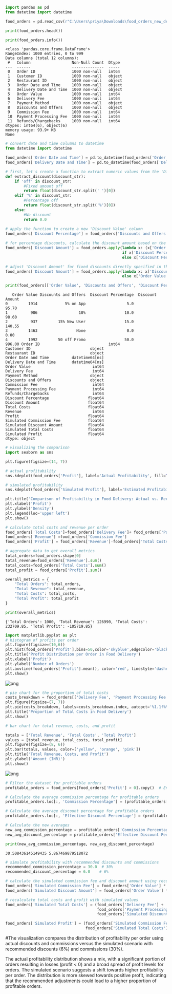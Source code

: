 ```python
import pandas as pd
from datetime import datetime

food_orders = pd.read_csv(r"C:\Users\priya\Downloads\food_orders_new_delhi.csv")

print(food_orders.head())

```


```python
print(food_orders.info())
```

    <class 'pandas.core.frame.DataFrame'>
    RangeIndex: 1000 entries, 0 to 999
    Data columns (total 12 columns):
     #   Column                  Non-Null Count  Dtype 
    ---  ------                  --------------  ----- 
     0   Order ID                1000 non-null   int64 
     1   Customer ID             1000 non-null   object
     2   Restaurant ID           1000 non-null   object
     3   Order Date and Time     1000 non-null   object
     4   Delivery Date and Time  1000 non-null   object
     5   Order Value             1000 non-null   int64 
     6   Delivery Fee            1000 non-null   int64 
     7   Payment Method          1000 non-null   object
     8   Discounts and Offers    1000 non-null   object
     9   Commission Fee          1000 non-null   int64 
     10  Payment Processing Fee  1000 non-null   int64 
     11  Refunds/Chargebacks     1000 non-null   int64 
    dtypes: int64(6), object(6)
    memory usage: 93.9+ KB
    None
    


```python
# convert date and time columns to datetime
from datetime import datetime

food_orders['Order Date and Time'] = pd.to_datetime(food_orders['Order Date and Time'])
food_orders['Delivery Date and Time'] = pd.to_datetime(food_orders['Delivery Date and Time'])

```


```python
# first, let's create a function to extract numeric values from the 'Discounts and Offers' string
def extract_discount(discount_str):
    if 'off' in discount_str:
        #Fixed amount off
        return float(discount_str.split(' ')[0])
    elif '%' in discount_str:
        #Percentage off
        return float(discount_str.split('%')[0])
    else:
        #No discount
        return 0.0
    
# apply the function to create a new 'Discount Value' column
food_orders['Discount Percentage'] = food_orders['Discounts and Offers'].apply(lambda x: extract_discount(x))

# for percentage discounts, calculate the discount amount based on the order value
food_orders['Discount Amount'] = food_orders.apply(lambda x: (x['Order Value'] * x['Discount Percentage'] / 100)
                                                   if x['Discount Percentage'] > 1
                                                   else x['Discount Percentage'], axis=1)

# adjust 'Discount Amount' for fixed discounts directly specified in the 'Discounts and Offers' column
food_orders['Discount Amount'] = food_orders.apply(lambda x: x['Discount Amount'] if x['Discount Percentage'] <= 1
                                                   else x['Order Value'] * x['Discount Percentage'] / 100, axis=1)

print(food_orders[['Order Value', 'Discounts and Offers', 'Discount Percentage', 'Discount Amount']].head(), food_orders.dtypes)
```

       Order Value Discounts and Offers  Discount Percentage  Discount Amount
    0         1914            5% on App                  5.0            95.70
    1          986                  10%                 10.0            98.60
    2          937         15% New User                 15.0           140.55
    3         1463                 None                  0.0             0.00
    4         1992         50 off Promo                 50.0           996.00 Order ID                              int64
    Customer ID                          object
    Restaurant ID                        object
    Order Date and Time          datetime64[ns]
    Delivery Date and Time       datetime64[ns]
    Order Value                           int64
    Delivery Fee                          int64
    Payment Method                       object
    Discounts and Offers                 object
    Commission Fee                        int64
    Payment Processing Fee                int64
    Refunds/Chargebacks                   int64
    Discount Percentage                 float64
    Discount Amount                     float64
    Total Costs                         float64
    Revenue                               int64
    Profit                              float64
    Simulated Commission Fee            float64
    Simulated Discount Amount           float64
    Simulated Total Costs               float64
    Simulated Profit                    float64
    dtype: object
    


```python
# visualizing the comparison
import seaborn as sns

plt.figure(figsize=(14, 7))

# actual profitability
sns.kdeplot(food_orders['Profit'], label='Actual Profitability', fill=True, alpha=0.5, linewidth=2)

# simulated profitability
sns.kdeplot(food_orders['Simulated Profit'], label='Estimated Profitability with Recommended Rates', fill=True, alpha=0.5, linewidth=2)

plt.title('Comparison of Profitability in Food Delivery: Actual vs. Recommended Discounts and Commissions')
plt.xlabel('Profit')
plt.ylabel('Density')
plt.legend(loc='upper left')
plt.show()
```


```python
# calculate total costs and revenue per order
food_orders['Total Costs']=food_orders['Delivery Fee']+ food_orders['Payment Processing Fee']+food_orders['Discount Amount']
food_orders['Revenue'] =food_orders['Commission Fee']
food_orders['Profit'] = food_orders['Revenue']-food_orders['Total Costs']

# aggregate data to get overall metrics
total_orders=food_orders.shape[0]
total_revenue=food_orders['Revenue'].sum()
total_costs=food_orders['Total Costs'].sum()
total_profit = food_orders['Profit'].sum()

overall_metrics = {
    "Total Orders": total_orders,
    "Total Revenue": total_revenue,
    "Total Costs": total_costs,
    "Total Profit": total_profit
}

print(overall_metrics)
```

    {'Total Orders': 1000, 'Total Revenue': 126990, 'Total Costs': 232709.85, 'Total Profit': -105719.85}
    


```python
import matplotlib.pyplot as plt
# histogram of profits per order
plt.figure(figsize=(10,6))
plt.hist(food_orders['Profit'],bins=50,color='skyblue',edgecolor='black')
plt.title('Profit Distribution per Order in Food Delivery')
plt.xlabel('Profit')
plt.ylabel('Number of Orders')
plt.axvline(food_orders['Profit'].mean(), color='red', linestyle='dashed', linewidth=7)
plt.show()
```


    
![png](output_6_0.png)
    



```python
# pie chart for the proportion of total costs
costs_breakdown = food_orders[['Delivery Fee', 'Payment Processing Fee', 'Discount Amount']].sum()
plt.figure(figsize=(7, 7))
plt.pie(costs_breakdown, labels=costs_breakdown.index, autopct='%1.1f%%', startangle=140, colors=['tomato', 'gold', 'lightblue'])
plt.title('Proportion of Total Costs in Food Delivery')
plt.show()
```


```python
# bar chart for total revenue, costs, and profit

totals = ['Total Revenue', 'Total Costs', 'Total Profit']
values = [total_revenue, total_costs, total_profit]
plt.figure(figsize=(8, 6))
plt.bar(totals, values, color=['yellow', 'orange', 'pink'])
plt.title('Total Revenue, Costs, and Profit')
plt.ylabel('Amount (INR)')
plt.show()

```


    
![png](output_8_0.png)
    



```python
# Filter the dataset for profitable orders
profitable_orders = food_orders[food_orders['Profit'] > 0].copy()  # Ensure you create a copy to avoid SettingWithCopyWarning

# Calculate the average commission percentage for profitable orders
profitable_orders.loc[:, 'Commission Percentage'] = (profitable_orders['Commission Fee'] / profitable_orders['Order Value']) * 100

# Calculate the average discount percentage for profitable orders
profitable_orders.loc[:, 'Effective Discount Percentage'] = (profitable_orders['Discount Amount'] / profitable_orders['Order Value']) * 100

# Calculate the new averages
new_avg_commission_percentage = profitable_orders['Commission Percentage'].mean()
new_avg_discount_percentage = profitable_orders['Effective Discount Percentage'].mean()

print(new_avg_commission_percentage, new_avg_discount_percentage)

```

    30.508436145149435 5.867469879518072
    


```python
# simulate profitability with recommended discounts and commissions
recommended_commission_percentage = 30.0  # 30%
recommended_discount_percentage = 6.0    # 6%

# calculate the simulated commission fee and discount amount using recommended percentages
food_orders['Simulated Commission Fee'] = food_orders['Order Value'] * (recommended_commission_percentage / 100)
food_orders['Simulated Discount Amount'] = food_orders['Order Value'] * (recommended_discount_percentage / 100)

# recalculate total costs and profit with simulated values
food_orders['Simulated Total Costs'] = (food_orders['Delivery Fee'] +
                                        food_orders['Payment Processing Fee'] +
                                        food_orders['Simulated Discount Amount'])

food_orders['Simulated Profit'] = (food_orders['Simulated Commission Fee'] -
                                   food_orders['Simulated Total Costs'])

```

#The visualization compares the distribution of profitability per order using actual discounts and commissions versus the simulated scenario with recommended discounts (6%) and commissions (30%).

The actual profitability distribution shows a mix, with a significant portion of orders resulting in losses (profit < 0) and a broad spread of profit levels for orders. The simulated scenario suggests a shift towards higher profitability per order. The distribution is more skewed towards positive profit, indicating that the recommended adjustments could lead to a higher proportion of profitable orders.
